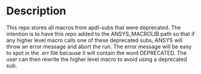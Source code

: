 # Description

This repo stores all macros from apdl-subs that were deprecated. The intention is to have this repo added to the ANSYS_MACROLIB path so that if any higher level macro calls one of these deprecated subs, ANSYS will throw an error message and abort the run. The error message will be easy to spot in the .err file because it will contain the word DEPRECATED. The user can then rewrite the higher level macro to avoid using a deprecated sub.
